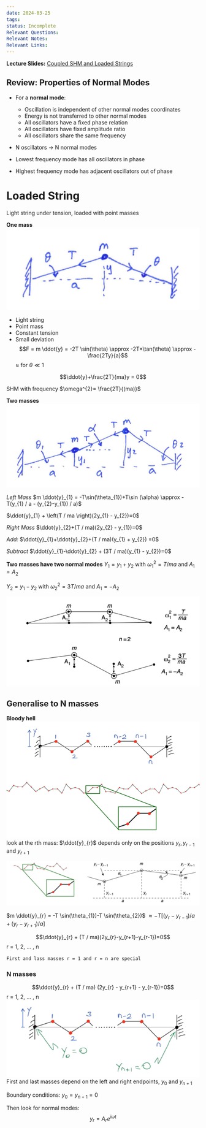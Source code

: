 ```yaml
---
date: 2024-03-25
tags: 
status: Incomplete
Relevant Questions: 
Relevant Notes: 
Relevant Links:
---
```

**Lecture Slides:**
[Coupled SHM and Loaded Strings](Attachments/PHYS2010%20Week%205%20Coupled%20SHM%20and%20loaded%20strings.pdf)

## Review: Properties of Normal Modes

- For a **normal mode**:
	- Oscillation is independent of other normal modes coordinates
	- Energy is not transferred to other normal modes
	- All oscillators have a fixed phase relation
	- All oscillators have fixed amplitude ratio
	- All oscillators share the same frequency

- N oscillators $\rightarrow$ N normal modes
- Lowest frequency mode has all oscillators in phase
- Highest frequency mode has adjacent oscillators out of phase

# Loaded String
Light string under tension, loaded with point masses

**One mass**
![](Attachments/Pasted%20image%2020240325213244.png)
- Light string
- Point mass
- Constant tension
- Small deviation
$$F = m \ddot{y} = -2T \sin(\theta) \approx -2T*\tan(\theta) \approx -\frac{2Ty}{a}$$
$\approx$ for $\theta \ll 1$

$$\ddot{y}+\frac{2T}{ma}y = 0$$

SHM with frequency $\omega^{2}= \frac{2T}{(ma)}$

**Two masses**
![](Attachments/Pasted%20image%2020240325213656.png)

*Left Mass*
$m \ddot{y}_{1} = -T\sin(\theta_{1})+T\sin (\alpha) \approx -T(y_{1} / a - (y_{2}-y_{1}) / a)$

$\ddot{y}_{1} + \left(T / ma \right)(2y_{1} - y_{2})=0$

*Right Mass*
$\ddot{y}_{2}+(T / ma)(2y_{2} - y_{1})=0$


*Add:*
$\ddot{y}_{1}+\ddot{y}_{2}+(T / ma)(y_{1} + y_{2}) =0$

*Subtract*
$\ddot{y}_{1}-\ddot{y}_{2} + (3T / ma)(y_{1} - y_{2})=0$


**Two masses have two normal modes**
$Y_{1} = y_{1} + y_{2}$ with $\omega_{1}^{2} = T / ma$ and $A_{1} = A_{2}$

$Y_{2} = y_{1} - y_{2}$ with $\omega_{2}^{2} = 3T / ma$ and $A_{1} = -A_{2}$

![](Attachments/Pasted%20image%2020240325215922.png)


## Generalise to N masses
**Bloody hell**
![](Attachments/Pasted%20image%2020240325220033.png)
look at the rth mass: $\ddot{y}_{r}$ depends only on the positions $y_{r}, y_{r-1}$ and $y_{r+1}$

![](Attachments/Pasted%20image%2020240325220359.png)

$m \ddot{y}_{r} = -T \sin(\theta_{1})-T \sin(\theta_{2})$
$\approx -T[(y_{r} - y_{r-1}) / a + (y_{r}-y_{r+1}) / a]$

$$\ddot{y}_{r} + (T / ma)(2y_{r}-y_{r+1}-y_{r-1})=0$$
r = 1, 2, ... , n

```ad-note
First and lass masses r = 1 and r = n are special

```

### N masses
$$\ddot{y}_{r} + (T / ma) (2y_{r} - y_{r+1} - y_{r-1})=0$$
r = 1, 2, ... , n
![](Attachments/Pasted%20image%2020240325221216.png)
First and last masses depend on the left and right endpoints, $y_{0}$ and $y_{n+1}$

Boundary conditions: $y_{0} = y_{n+1} = 0$

Then look for normal modes:
$$y_{r} = A_{r}e^{i \omega t}$$
